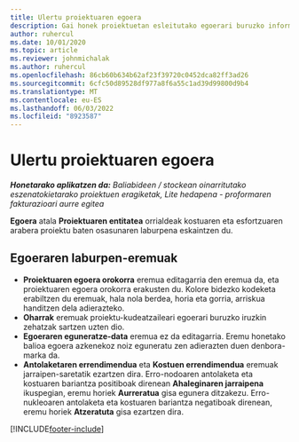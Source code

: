 ```yaml
---
title: Ulertu proiektuaren egoera
description: Gai honek proiektuetan esleitutako egoerari buruzko informazioa eskaintzen du Dynamics 365 Project Operations-en.
author: ruhercul
ms.date: 10/01/2020
ms.topic: article
ms.reviewer: johnmichalak
ms.author: ruhercul
ms.openlocfilehash: 86cb60b634b62af23f39720c0452dca82ff3ad26
ms.sourcegitcommit: 6cfc50d89528df977a8f6a55c1ad39d99800d9b4
ms.translationtype: MT
ms.contentlocale: eu-ES
ms.lasthandoff: 06/03/2022
ms.locfileid: "8923587"
---
```

# <a name="understand-project-status"></a>Ulertu proiektuaren egoera

_**Honetarako aplikatzen da:** Baliabideen / stockean oinarritutako eszenatokietarako proiektuen eragiketak, Lite hedapena - proformaren fakturazioari aurre egitea_


**Egoera** atala **Proiektuaren entitatea** orrialdeak kostuaren eta esfortzuaren arabera proiektu baten osasunaren laburpena eskaintzen du.


## <a name="status-summary-fields"></a>Egoeraren laburpen-eremuak

- **Proiektuaren egoera orokorra** eremua editagarria den eremua da, eta proiektuaren egoera orokorra erakusten du. Kolore bidezko kodeketa erabiltzen du eremuak, hala nola berdea, horia eta gorria, arriskua handitzen dela adierazteko. 
- **Oharrak** eremuak proiektu-kudeatzaileari egoerari buruzko iruzkin zehatzak sartzen uzten dio. 
- **Egoeraren eguneratze-data** eremua ez da editagarria. Eremu honetako balioa egoera azkenekoz noiz eguneratu zen adierazten duen denbora-marka da.
- **Antolaketaren errendimendua** eta **Kostuen errendimendua** eremuak jarraipen-saretatik ezartzen dira. Erro-nodoaren antolaketa eta kostuaren bariantza positiboak direnean **Ahaleginaren jarraipena** ikuspegian, eremu horiek **Aurreratua** gisa egunera ditzakezu. Erro-nukleoaren antolaketa eta kostuaren bariantza negatiboak direnean, eremu horiek **Atzeratuta** gisa ezartzen dira.


[!INCLUDE[footer-include](../includes/footer-banner.md)]